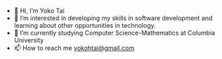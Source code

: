 - 👋 Hi, I’m Yoko Tai
- 👀 I’m interested in developing my skills in software development and learning about other opportunities in technology.
- 🌱 I’m currently studying Computer Science-Mathematics at Columbia University
- 📫 How to reach me yokohtai@gmail.com

<!---
yokohtai/yokohtai is a ✨ special ✨ repository because its `README.md` (this file) appears on your GitHub profile.
You can click the Preview link to take a look at your changes.
--->
